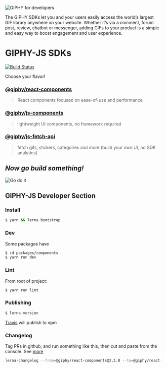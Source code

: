 ![GIPHY for developers](https://giphy.com/static/img/sdk/header.gif)

The GIPHY SDKs let you and your users easily access the world’s largest GIF library anywhere on your website. Whether it’s via a comment, forum post, review, chatbot or messenger, adding GIFs to your product is a simple and easy way to boost engagement and user experience.

# GIPHY-JS SDKs

[![Build Status](https://travis-ci.com/Giphy/giphy-js.svg?token=jJjbVBEbrqabxuHRjdmS&branch=master)](https://travis-ci.com/Giphy/giphy-js)

Choose your flavor!

### [@giphy/react-components](packages/react-components/README.md)

> React components focused on ease-of-use and performance

### [@giphy/js-components](packages/components/README.md)

> lightweight UI components, no framework required

### [@giphy/js-fetch-api](packages/fetch-api/README.md)

> fetch gifs, stickers, categories and more (build your own UI, no SDK analytics)

## _Now go build something!_

![Go do it](https://giphy.com/static/img/sdk/cat.gif)

## GIPHY-JS Developer Section

### Install

```sh
$ yarn && lerna bootstrap
```

### Dev

Some packages have

```sh
$ cd packages/components
$ yarn run dev
```

### Lint

From root of project:

```sh
$ yarn run lint
```

### Publishing

```sh
$ lerna version
```

[Travis](https://travis-ci.com/Giphy/giphy-js) will publish to npm

### Changelog

Tag PRs in github, and run something like this, then cut and paste from the console. See [more](https://github.com/lerna/lerna-changelog)

```sh
lerna-changelog --from=@giphy/react-components@2.1.0 --to=@giphy/react-components@2.1.2
```
